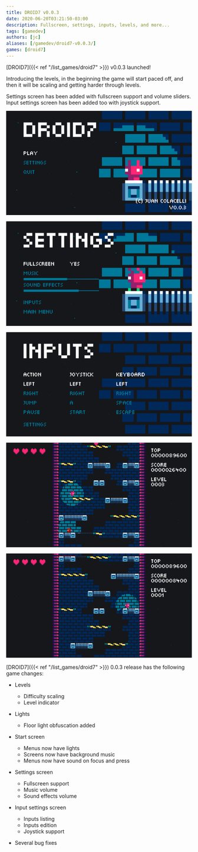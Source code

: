 ```yaml
---
title: DROID7 v0.0.3
date: 2020-06-20T03:21:50-03:00
description: Fullscreen, settings, inputs, levels, and more...
tags: [gamedev]
authors: [jc]
aliases: [/gamedev/droid7-v0.0.3/]
games: [droid7]
---
```


[DROID7]({{< ref "/list_games/droid7" >}}) v0.0.3 launched!

Introducing the levels, in the beginning the game will start paced off, and then it will be scaling and getting harder through levels.

Settings screen has been added with fullscreen support and volume sliders. Input settings screen has been added too with joystick support.

![Start](start.png)

![Settings](settings.png)

![Inputs](inputs.png)

![Levels](levels.png)

![Levels](lights.png)

[DROID7]({{< ref "/list_games/droid7" >}}) 0.0.3 release has the following game changes:

-   Levels

    -   Difficulty scaling
    -   Level indicator

-   Lights

    -   Floor light obfuscation added

-   Start screen

    -   Menus now have lights
    -   Screens now have background music
    -   Menus now have sound on focus and press

-   Settings screen

    -   Fullscreen support
    -   Music volume
    -   Sound effects volume

-   Input settings screen

    -   Inputs listing
    -   Inputs edition
    -   Joystick support

-   Several bug fixes
